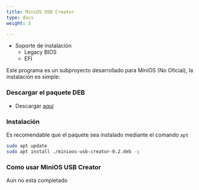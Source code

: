 ```yaml
---
title: MiniOS USB Creator
type: docs
weight: 3

---
```



* Soporte de instalación  
    * Legacy BIOS
    * EFI

Este programa es un subproyecto desarrollado para MiniOS (No Oficial), la instalación es simple:

### Descargar el paquete DEB

- Descargar [aquí](https://github.com/FershoUno/minios-usb-creator/releases/download/v0.1/minios-usb-creator-0.2.deb)

### Instalación

Es recomendable que el paquete sea instalado mediante el comando `apt`

```bash {filename="bash"}
sudo apt update
sudo apt install ./minioos-usb-creator-0.2.deb -y
```

### Como usar MiniOS USB Creator


Aun no esta completado
